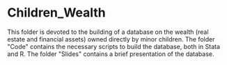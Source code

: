 # Children_Wealth

This folder is devoted to the building of a database on the wealth (real estate and financial assets) owned directly by minor children.
The folder "Code" contains the necessary scripts to build the database, both in Stata and R.
The folder "Slides" contains a brief presentation of the database.